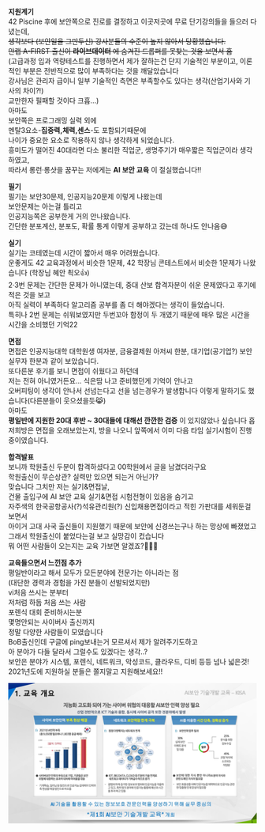 __지원계기__  
42 Piscine 후에 보안쪽으로 진로를 결정하고 이곳저곳에 무료 단기강의들을 들으러 다녔는데,  
~~생각보다 (보안일을 그만두신) 강사분들의 수준이 높지 않아서 당황했습니다.~~  
~~안랩 A-FIRST 출신이 __라이브데이터__ 에 숨겨진 드롭퍼를 못찾는 것을 보면서 흠~~  
(고급과정 입과 역량테스트를 진행하면서 제가 잘하는건 단지 기술적인 부분이고,
이론적인 부분은 전반적으로 많이 부족하다는 것을 깨달았습니다  
강사님은 관리자 급이니 일부 기술적인 측면은 부족할수도 있다는 생각(산업기사와 기사의 차이?!)  
교만한자 필패할 것이다 크흡...)  
아마도  
보안쪽은 프로그래밍 실력 외에  
멘탈3요소-__집중력,체력,센스__-도 포함되기때문에   
나이가 중요한 요소로 작용하지 않나 생각하게 되었습니다.    
흥미도가 떨어진 40대라면 다소 불리한 직업군, 생명주기가 매우짧은 직업군이라 생각하였고,  
따라서 롱런·롱샷을 꿈꾸는 저에게는 __AI 보안 교육__ 이 절실했습니다!!  
  
__필기__  
필기는 보안30문제, 인공지능20문제 이렇게 나왔는데  
보안문제는 아는걸 틀리고  
인공지능쪽은 공부한게 거의 안나왔습니다.  
간단한 분포계산, 분포도, 확률 통계 이렇게 공부하고 갔는데 하나도 안나옴😅
  
__실기__  
실기는 코테였는데 시간이 짧아서 매우 어려웠습니다.   
운좋게도 42 교육과정에서 비슷한 1문제, 42 학장님 콘테스트에서 비슷한 1문제가 나왔습니다 (학장님 혜안 쵝오👍)  
2·3번 문제는 간단한 문제가 아니였는데, 중대 산보 합격자분이 쉬운 문제였다고 후기에 적은 것을 보고  
아직 실력이 부족하다 알고리즘 공부를 좀 더 해야겠다는 생각이 들었습니다.  
특히나 2번 문제는 쉬워보였지만 두번꼬아 함정이 두 개였기 때문에 매우 많은 시간을 시간을 소비했던 기억22  
  
__면접__  
면접은 인공지능대학 대학원생 여자분, 금융결제원 아저씨 한분, 대기업(공기업?) 보안실무자 한분과 같이 보았습니다.  
또다른분 후기를 보니 면접이 쉬웠다고 하던데  
저는 전혀 아니였거든요... 식은땀 나고 준비했던게 기억이 안나고  
오버피팅이 생각이 안나서 선넘는다고 선을 넘는경우가 발생합니다 이렇게 말하기도 했습니다(다른분들이 웃으셨을듯😹)   
아마도   
__평일반에 지원한 20대 후반 ~ 30대들에 대해선 깐깐한 검증__ 이 있지않았나 싶습니다 흡  
저희방은 면접을 오래보았는지, 방을 나오니 앞쪽에서 이미 다음 타임 실기시험이 진행중이였습니다.  
  
__합격발표__  
보니까 학원출신 두분이 합격하셨다고 00학원에서 글을 남겼더라구요  
학원출신이 무슨상관? 실력만 있으면 되는거 아닌가?  
맞습니다 그치만 저는 실기&면접날,  
건물 출입구에 AI 보안 교육 실기&면접 시험전형이 있음을 숨기고  
자주색의 한국공항공사(?)석유관리원(?) 신입채용면접이라고 적힌 가판대를 세워둔걸 보면서   
아이거 고대 사국 출신들이 지원했기 때문에 보안에 신경쓰는구나 하는 망상에 빠졌었고   
그래서 학원출신이 붙었다는걸 보고 실망감이 컸습니다  
뭐 어떤 사람들이 오는지는 교육 가보면 알겠죠?🙆‍♂🙆    

__교육들으면서 느낀점 추가__  
평일반이라고 해서 모두가 모든분야에 전문가는 아니라는 점  
(대단한 경력과 경험을 가진 분들이 선발되었지만)  
vi처음 쓰시는 분부터  
저처럼 하둡 처음 쓰는 사람  
포렌식 대회 준비하시는분  
몇명안되는 사이버사 출신까지  
정말 다양한 사람들이 모였습니다  
BoB출신인데 구글에 ping보내는거 모르셔서 제가 알려주기도하고  
아 분야가 다들 달라서 그럴수도 있겠다는 생각..?  
보안은 분야가 시스템, 포렌식, 네트워크, 악성코드, 클라우드, 디비 등등 넘나 넓은것!  
2021년도에 지원하실 분들은 쫄지말고 지원해보세요!!   

![title](../srcs/교육개요.jpg)  
